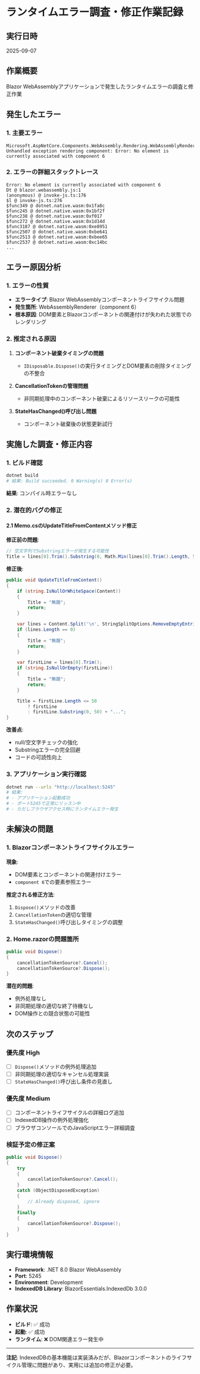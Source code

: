 # ランタイムエラー調査・修正作業記録

## 実行日時
2025-09-07

## 作業概要
Blazor WebAssemblyアプリケーションで発生したランタイムエラーの調査と修正作業

## 発生したエラー

### 1. 主要エラー
```
Microsoft.AspNetCore.Components.WebAssembly.Rendering.WebAssemblyRenderer[100]
Unhandled exception rendering component: Error: No element is currently associated with component 6
```

### 2. エラーの詳細スタックトレース
```
Error: No element is currently associated with component 6
Dt @ blazor.webassembly.js:1
(anonymous) @ invoke-js.ts:176
$l @ invoke-js.ts:276
$func349 @ dotnet.native.wasm:0x1fa8c
$func245 @ dotnet.native.wasm:0x1bf2f
$func238 @ dotnet.native.wasm:0xf017
$func272 @ dotnet.native.wasm:0x1d14d
$func3187 @ dotnet.native.wasm:0xe8951
$func2507 @ dotnet.native.wasm:0xbe641
$func2513 @ dotnet.native.wasm:0xbee65
$func2537 @ dotnet.native.wasm:0xc14bc
...
```

## エラー原因分析

### 1. エラーの性質
- **エラータイプ**: Blazor WebAssemblyコンポーネントライフサイクル問題
- **発生箇所**: WebAssemblyRenderer（component 6）
- **根本原因**: DOM要素とBlazorコンポーネントの関連付けが失われた状態でのレンダリング

### 2. 推定される原因
1. **コンポーネント破棄タイミングの問題**
   - `IDisposable.Dispose()`の実行タイミングとDOM要素の削除タイミングの不整合

2. **CancellationTokenの管理問題**
   - 非同期処理中のコンポーネント破棄によるリソースリークの可能性

3. **StateHasChanged()呼び出し問題**
   - コンポーネント破棄後の状態更新試行

## 実施した調査・修正内容

### 1. ビルド確認
```bash
dotnet build
# 結果: Build succeeded. 0 Warning(s) 0 Error(s)
```
**結果**: コンパイル時エラーなし

### 2. 潜在的バグの修正

#### 2.1 Memo.csのUpdateTitleFromContentメソッド修正
**修正前の問題**:
```csharp
// 空文字列でSubstringエラーが発生する可能性
Title = lines[0].Trim().Substring(0, Math.Min(lines[0].Trim().Length, 50))
```

**修正後**:
```csharp
public void UpdateTitleFromContent()
{
    if (string.IsNullOrWhiteSpace(Content))
    {
        Title = "無題";
        return;
    }

    var lines = Content.Split('\n', StringSplitOptions.RemoveEmptyEntries);
    if (lines.Length == 0)
    {
        Title = "無題";
        return;
    }

    var firstLine = lines[0].Trim();
    if (string.IsNullOrEmpty(firstLine))
    {
        Title = "無題";
        return;
    }

    Title = firstLine.Length <= 50 
        ? firstLine 
        : firstLine.Substring(0, 50) + "...";
}
```

**改善点**:
- null/空文字チェックの強化
- Substringエラーの完全回避
- コードの可読性向上

### 3. アプリケーション実行確認
```bash
dotnet run --urls "http://localhost:5245"
# 結果: 
# - アプリケーション起動成功
# - ポート5245で正常にリッスン中
# - ただしブラウザアクセス時にランタイムエラー発生
```

## 未解決の問題

### 1. Blazorコンポーネントライフサイクルエラー
**現象**: 
- DOM要素とコンポーネントの関連付けエラー
- `component 6`での要素参照エラー

**推定される修正方法**:
1. `Dispose()`メソッドの改善
2. `CancellationToken`の適切な管理
3. `StateHasChanged()`呼び出しタイミングの調整

### 2. Home.razorの問題箇所
```csharp
public void Dispose()
{
    cancellationTokenSource?.Cancel();
    cancellationTokenSource?.Dispose();
}
```

**潜在的問題**:
- 例外処理なし
- 非同期処理の適切な終了待機なし
- DOM操作との競合状態の可能性

## 次のステップ

### 優先度 High
- [ ] `Dispose()`メソッドの例外処理追加
- [ ] 非同期処理の適切なキャンセル処理実装
- [ ] `StateHasChanged()`呼び出し条件の見直し

### 優先度 Medium
- [ ] コンポーネントライフサイクルの詳細ログ追加
- [ ] IndexedDB操作の例外処理強化
- [ ] ブラウザコンソールでのJavaScriptエラー詳細調査

### 検証予定の修正案
```csharp
public void Dispose()
{
    try
    {
        cancellationTokenSource?.Cancel();
    }
    catch (ObjectDisposedException)
    {
        // Already disposed, ignore
    }
    finally
    {
        cancellationTokenSource?.Dispose();
    }
}
```

## 実行環境情報
- **Framework**: .NET 8.0 Blazor WebAssembly
- **Port**: 5245
- **Environment**: Development
- **IndexedDB Library**: BlazorEssentials.IndexedDb 3.0.0

## 作業状況
- **ビルド**: ✅ 成功
- **起動**: ✅ 成功
- **ランタイム**: ❌ DOM関連エラー発生中

---
**注記**: IndexedDBの基本機能は実装済みだが、Blazorコンポーネントのライフサイクル管理に問題があり、実用には追加の修正が必要。